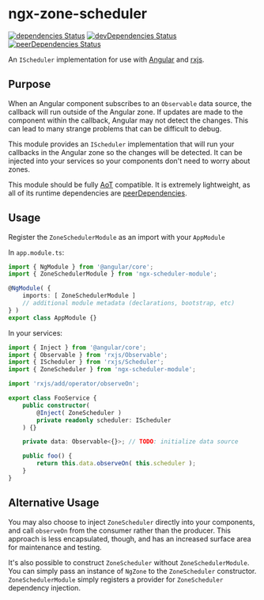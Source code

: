 # ngx-zone-scheduler #

[![dependencies Status](https://david-dm.org/Jovalent/ngx-zone-scheduler/status.svg)](https://david-dm.org/Jovalent/ngx-zone-scheduler) [![devDependencies Status](https://david-dm.org/Jovalent/ngx-zone-scheduler/dev-status.svg)](https://david-dm.org/Jovalent/ngx-zone-scheduler?type=dev) [![peerDependencies Status](https://david-dm.org/Jovalent/ngx-zone-scheduler/peer-status.svg)](https://david-dm.org/Jovalent/ngx-zone-scheduler?type=peer)


An `IScheduler` implementation for use with [Angular](https://github.com/angular/angular) and [rxjs](https://github.com/ReactiveX/rxjs).

## Purpose ##

When an Angular component subscribes to an `Observable` data source, the callback will run outside of the Angular zone. If updates are made to the component within the callback, Angular may not detect the changes. This can lead to many strange problems that can be difficult to debug.

This module provides an `IScheduler` implementation that will run your callbacks in the Angular zone so the changes will be detected. It can be injected into your services so your components don't need to worry about zones.

This module should be fully [AoT](https://angular.io/guide/aot-compiler) compatible. It is extremely lightweight, as all of its runtime dependencies are [peerDependencies](https://nodejs.org/en/blog/npm/peer-dependencies/).

## Usage ##

Register the `ZoneSchedulerModule` as an import with your `AppModule`

In `app.module.ts`:

```ts
import { NgModule } from '@angular/core';
import { ZoneSchedulerModule } from 'ngx-scheduler-module';

@NgModule( {
	imports: [ ZoneSchedulerModule ]
	// additional module metadata (declarations, bootstrap, etc)
} )
export class AppModule {}
```

In your services:

```ts
import { Inject } from '@angular/core';
import { Observable } from 'rxjs/Observable';
import { IScheduler } from 'rxjs/Scheduler';
import { ZoneScheduler } from 'ngx-scheduler-module';

import 'rxjs/add/operator/observeOn';

export class FooService {
	public constructor(
		@Inject( ZoneScheduler )
		private readonly scheduler: IScheduler
	) {}

	private data: Observable<{}>; // TODO: initialize data source

	public foo() {
		return this.data.observeOn( this.scheduler );
	}
}
```

## Alternative Usage ##

You may also choose to inject `ZoneScheduler` directly into your components, and call `observeOn` from the consumer rather than the producer. This approach is less encapsulated, though, and has an increased surface area for maintenance and testing.

It's also possible to construct `ZoneScheduler` without `ZoneSchedulerModule`. You can simply pass an instance of `NgZone` to the `ZoneScheduler` constructor. `ZoneSchedulerModule` simply registers a provider for `ZoneScheduler` dependency injection.
